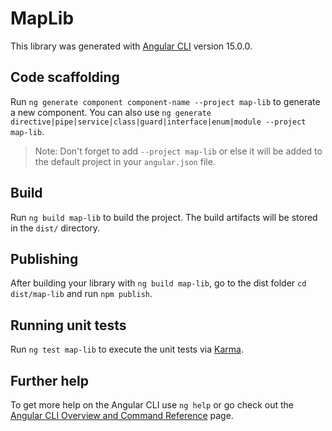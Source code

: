# MapLib

This library was generated with [Angular CLI](https://github.com/angular/angular-cli) version 15.0.0.

## Code scaffolding

Run `ng generate component component-name --project map-lib` to generate a new component. You can also use `ng generate directive|pipe|service|class|guard|interface|enum|module --project map-lib`.
> Note: Don't forget to add `--project map-lib` or else it will be added to the default project in your `angular.json` file. 

## Build

Run `ng build map-lib` to build the project. The build artifacts will be stored in the `dist/` directory.

## Publishing

After building your library with `ng build map-lib`, go to the dist folder `cd dist/map-lib` and run `npm publish`.

## Running unit tests

Run `ng test map-lib` to execute the unit tests via [Karma](https://karma-runner.github.io).

## Further help

To get more help on the Angular CLI use `ng help` or go check out the [Angular CLI Overview and Command Reference](https://angular.io/cli) page.
